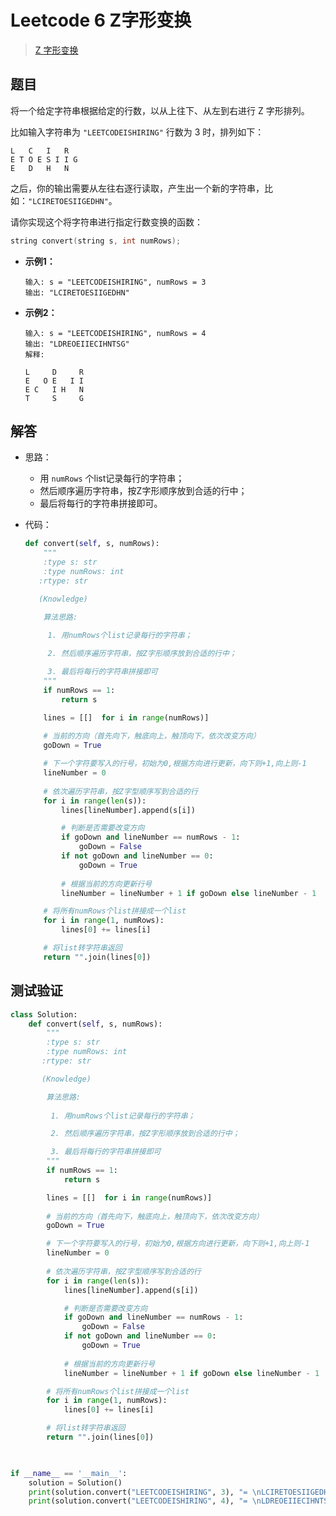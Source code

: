 # Leetcode 6 Z字形变换

> [Z 字形变换](https://leetcode-cn.com/problems/zigzag-conversion/)

## 题目

将一个给定字符串根据给定的行数，以从上往下、从左到右进行 Z 字形排列。

比如输入字符串为 `"LEETCODEISHIRING"` 行数为 3 时，排列如下：

```
L   C   I   R
E T O E S I I G
E   D   H   N
```

之后，你的输出需要从左往右逐行读取，产生出一个新的字符串，比如：`"LCIRETOESIIGEDHN"`。

请你实现这个将字符串进行指定行数变换的函数：

```cpp
string convert(string s, int numRows);
```

- **示例1：**

  ```
  输入: s = "LEETCODEISHIRING", numRows = 3
  输出: "LCIRETOESIIGEDHN"
  ```

- **示例2：**

  ```
  输入: s = "LEETCODEISHIRING", numRows = 4
  输出: "LDREOEIIECIHNTSG"
  解释:
  
  L     D     R
  E   O E   I I
  E C   I H   N
  T     S     G
  ```

## 解答

- 思路：

  - 用 `numRows` 个list记录每行的字符串；
  - 然后顺序遍历字符串，按Z字形顺序放到合适的行中；
  - 最后将每行的字符串拼接即可。

- 代码：

  ```python
  def convert(self, s, numRows):
      """
      :type s: str
      :type numRows: int
     :rtype: str
  
     (Knowledge)
  
      算法思路: 
      
       1. 用numRows个list记录每行的字符串；
  
       2. 然后顺序遍历字符串，按Z字形顺序放到合适的行中；
  
       3. 最后将每行的字符串拼接即可
      """
      if numRows == 1:
          return s
  
      lines = [[]  for i in range(numRows)]
      
      # 当前的方向（首先向下，触底向上，触顶向下，依次改变方向）
      goDown = True
  
      # 下一个字符要写入的行号，初始为0,根据方向进行更新，向下则+1,向上则-1
      lineNumber = 0
      
      # 依次遍历字符串，按Z字型顺序写到合适的行
      for i in range(len(s)):
          lines[lineNumber].append(s[i])
  
          # 判断是否需要改变方向
          if goDown and lineNumber == numRows - 1:
              goDown = False
          if not goDown and lineNumber == 0:
              goDown = True
          
          # 根据当前的方向更新行号
          lineNumber = lineNumber + 1 if goDown else lineNumber - 1
  
      # 将所有numRows个list拼接成一个list
      for i in range(1, numRows):
          lines[0] += lines[i]
  
      # 将list转字符串返回
      return "".join(lines[0])
  ```

## 测试验证

```python
class Solution:
    def convert(self, s, numRows):
        """
        :type s: str
        :type numRows: int
       :rtype: str

       (Knowledge)

        算法思路: 
        
         1. 用numRows个list记录每行的字符串；

         2. 然后顺序遍历字符串，按Z字形顺序放到合适的行中；

         3. 最后将每行的字符串拼接即可
        """
        if numRows == 1:
            return s

        lines = [[]  for i in range(numRows)]
        
        # 当前的方向（首先向下，触底向上，触顶向下，依次改变方向）
        goDown = True

        # 下一个字符要写入的行号，初始为0,根据方向进行更新，向下则+1,向上则-1
        lineNumber = 0
        
        # 依次遍历字符串，按Z字型顺序写到合适的行
        for i in range(len(s)):
            lines[lineNumber].append(s[i])

            # 判断是否需要改变方向
            if goDown and lineNumber == numRows - 1:
                goDown = False
            if not goDown and lineNumber == 0:
                goDown = True
            
            # 根据当前的方向更新行号
            lineNumber = lineNumber + 1 if goDown else lineNumber - 1

        # 将所有numRows个list拼接成一个list
        for i in range(1, numRows):
            lines[0] += lines[i]

        # 将list转字符串返回
        return "".join(lines[0])
        


if __name__ == '__main__':
    solution = Solution()
    print(solution.convert("LEETCODEISHIRING", 3), "= \nLCIRETOESIIGEDHN")
    print(solution.convert("LEETCODEISHIRING", 4), "= \nLDREOEIIECIHNTSG")
```